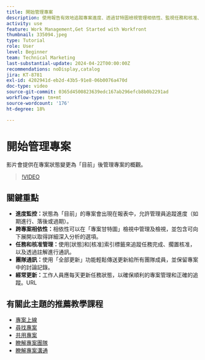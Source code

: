 ```yaml
---
title: 開始管理專案
description: 使用報告有效地追蹤專案進度、透過甘特圖檢視管理相依性、監視任務和核准、增強團隊溝通，以及透過頻繁更新確保順暢的工作流程。
activity: use
feature: Work Management,Get Started with Workfront
thumbnail: 335094.jpeg
type: Tutorial
role: User
level: Beginner
team: Technical Marketing
last-substantial-update: 2024-04-22T00:00:00Z
recommendations: noDisplay,catalog
jira: KT-8781
exl-id: 4202941d-eb2d-43b5-91e8-06b0076a470d
doc-type: video
source-git-commit: 0365d4500823639edc167ab296efcb8b0b2291ad
workflow-type: tm+mt
source-wordcount: '176'
ht-degree: 18%

---
```


# 開始管理專案

影片會提供在專案狀態變更為「目前」後管理專案的概觀&#x200B;。

>[!VIDEO](https://video.tv.adobe.com/v/3445178/?quality=12&learn=on&enablevpops&captions=chi_hant)

## 關鍵重點

* **進度監控：**&#x200B;狀態為「目前」的專案會出現在報表中，允許管理員追蹤進度（如期進行、落後或過期）。
* **跨專案相依性：**&#x200B;相依性可以在「專案甘特圖」檢視中管理及檢視，並包含可向下展開以取得詳細深入分析的選項。
* **任務和核准管理：**&#x200B;使用[狀態]和[核准]索引標籤來追蹤任務完成、擱置核准，以及透過註解進行通訊。
* **團隊通訊：**&#x200B;使用「全部更新」功能輕鬆傳送更新給所有團隊成員，並保留專案中的討論記錄。
* **經常更新：**&#x200B;工作人員應每天更新任務狀態，以確保順利的專案管理和正確的追蹤。&#x200B;URL


## 有關此主題的推薦教學課程

* [專案上線](/help/manage-work/projects/take-a-project-live.md)
* [尋找專案](/help/manage-work/projects/find-projects.md)
* [共用專案](/help/manage-work/projects/share-a-project.md)
* [瞭解專案團隊](/help/manage-work/projects/understand-the-project-team.md)
* [瞭解專案溝通](/help/manage-work/projects/understand-project-communication.md)
